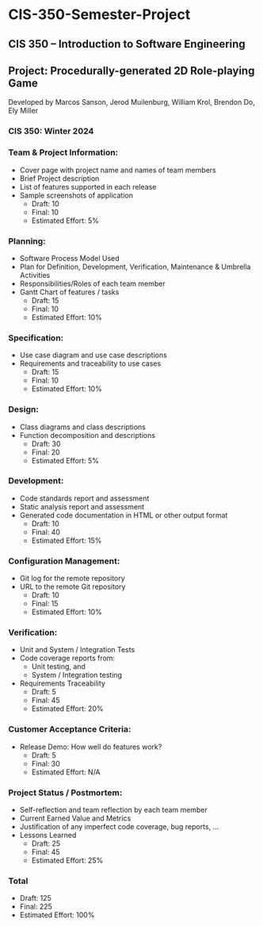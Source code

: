 # CIS-350-Semester-Project

## CIS 350 – Introduction to Software Engineering

## Project: Procedurally-generated 2D Role-playing Game
Developed by Marcos Sanson, Jerod Muilenburg, William Krol, Brendon Do, Ely Miller
### CIS 350: Winter 2024

### Team & Project Information:
- Cover page with project name and names of team members
- Brief Project description
- List of features supported in each release
- Sample screenshots of application
  - Draft: 10
  - Final: 10
  - Estimated Effort: 5%

### Planning:
- Software Process Model Used
- Plan for Definition, Development, Verification, Maintenance & Umbrella Activities
- Responsibilities/Roles of each team member
- Gantt Chart of features / tasks
  - Draft: 15
  - Final: 10
  - Estimated Effort: 10%

### Specification:
- Use case diagram and use case descriptions
- Requirements and traceability to use cases
  - Draft: 15
  - Final: 10
  - Estimated Effort: 10%

### Design:
- Class diagrams and class descriptions
- Function decomposition and descriptions
  - Draft: 30
  - Final: 20
  - Estimated Effort: 5%

### Development:
- Code standards report and assessment
- Static analysis report and assessment
- Generated code documentation in HTML or other output format
  - Draft: 10
  - Final: 40
  - Estimated Effort: 15%

### Configuration Management:
- Git log for the remote repository
- URL to the remote Git repository
  - Draft: 10
  - Final: 15
  - Estimated Effort: 10%

### Verification:
- Unit and System / Integration Tests
- Code coverage reports from:
  - Unit testing, and
  - System / Integration testing
- Requirements Traceability
  - Draft: 5
  - Final: 45
  - Estimated Effort: 20%

### Customer Acceptance Criteria:
- Release Demo: How well do features work?
  - Draft: 5
  - Final: 30
  - Estimated Effort: N/A

### Project Status / Postmortem:
- Self-reflection and team reflection by each team member
- Current Earned Value and Metrics
- Justification of any imperfect code coverage, bug reports, ...
- Lessons Learned
  - Draft: 25
  - Final: 45
  - Estimated Effort: 25%

### Total
- Draft: 125
- Final: 225
- Estimated Effort: 100%
